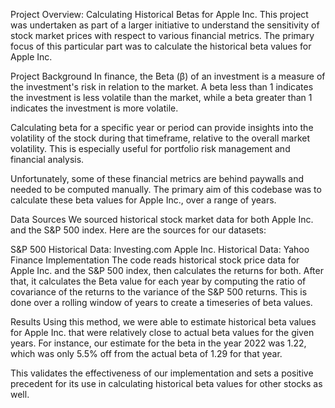 Project Overview: Calculating Historical Betas for Apple Inc.
This project was undertaken as part of a larger initiative to understand the sensitivity of stock market prices with respect to various financial metrics. The primary focus of this particular part was to calculate the historical beta values for Apple Inc.

Project Background
In finance, the Beta (β) of an investment is a measure of the investment's risk in relation to the market. A beta less than 1 indicates the investment is less volatile than the market, while a beta greater than 1 indicates the investment is more volatile.

Calculating beta for a specific year or period can provide insights into the volatility of the stock during that timeframe, relative to the overall market volatility. This is especially useful for portfolio risk management and financial analysis.

Unfortunately, some of these financial metrics are behind paywalls and needed to be computed manually. The primary aim of this codebase was to calculate these beta values for Apple Inc., over a range of years.

Data Sources
We sourced historical stock market data for both Apple Inc. and the S&P 500 index. Here are the sources for our datasets:

S&P 500 Historical Data: Investing.com
Apple Inc. Historical Data: Yahoo Finance
Implementation
The code reads historical stock price data for Apple Inc. and the S&P 500 index, then calculates the returns for both. After that, it calculates the Beta value for each year by computing the ratio of covariance of the returns to the variance of the S&P 500 returns. This is done over a rolling window of years to create a timeseries of beta values.

Results
Using this method, we were able to estimate historical beta values for Apple Inc. that were relatively close to actual beta values for the given years. For instance, our estimate for the beta in the year 2022 was 1.22, which was only 5.5% off from the actual beta of 1.29 for that year.

This validates the effectiveness of our implementation and sets a positive precedent for its use in calculating historical beta values for other stocks as well.

